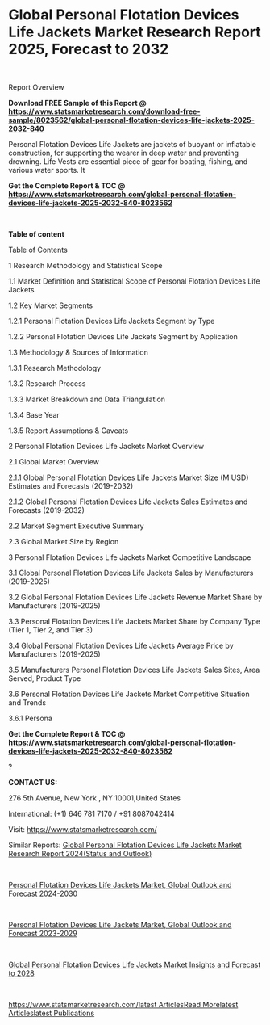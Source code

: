 <h1>Global Personal Flotation Devices Life Jackets Market Research Report 2025, Forecast to 2032</h1><br/><p>Report Overview</p>
 
 
 
 <p><strong>Download FREE Sample of this Report @ <a href="https://www.statsmarketresearch.com/download-free-sample/8023562/global-personal-flotation-devices-life-jackets-2025-2032-840">https://www.statsmarketresearch.com/download-free-sample/8023562/global-personal-flotation-devices-life-jackets-2025-2032-840</a></strong></p>
 
 
 
 <p>Personal Flotation Devices Life Jackets are jackets of buoyant or inflatable construction, for supporting the wearer in deep water and preventing drowning. Life Vests are essential piece of gear for boating, fishing, and various water sports. It</p>
 
 
 
 <div><b>Get the Complete Report & TOC @ <a href="https://www.statsmarketresearch.com/global-personal-flotation-devices-life-jackets-2025-2032-840-8023562">https://www.statsmarketresearch.com/global-personal-flotation-devices-life-jackets-2025-2032-840-8023562</a></b></div>
 
 
 
 <p><br />
 
 <b>Table of content</b></p>
 
 
 
 <p>Table of Contents<br />
 
 1 Research Methodology and Statistical Scope<br />
 
 1.1 Market Definition and Statistical Scope of Personal Flotation Devices Life Jackets<br />
 
 1.2 Key Market Segments<br />
 
 1.2.1 Personal Flotation Devices Life Jackets Segment by Type<br />
 
 1.2.2 Personal Flotation Devices Life Jackets Segment by Application<br />
 
 1.3 Methodology & Sources of Information<br />
 
 1.3.1 Research Methodology<br />
 
 1.3.2 Research Process<br />
 
 1.3.3 Market Breakdown and Data Triangulation<br />
 
 1.3.4 Base Year<br />
 
 1.3.5 Report Assumptions & Caveats<br />
 
 2 Personal Flotation Devices Life Jackets Market Overview<br />
 
 2.1 Global Market Overview<br />
 
 2.1.1 Global Personal Flotation Devices Life Jackets Market Size (M USD) Estimates and Forecasts (2019-2032)<br />
 
 2.1.2 Global Personal Flotation Devices Life Jackets Sales Estimates and Forecasts (2019-2032)<br />
 
 2.2 Market Segment Executive Summary<br />
 
 2.3 Global Market Size by Region<br />
 
 3 Personal Flotation Devices Life Jackets Market Competitive Landscape<br />
 
 3.1 Global Personal Flotation Devices Life Jackets Sales by Manufacturers (2019-2025)<br />
 
 3.2 Global Personal Flotation Devices Life Jackets Revenue Market Share by Manufacturers (2019-2025)<br />
 
 3.3 Personal Flotation Devices Life Jackets Market Share by Company Type (Tier 1, Tier 2, and Tier 3)<br />
 
 3.4 Global Personal Flotation Devices Life Jackets Average Price by Manufacturers (2019-2025)<br />
 
 3.5 Manufacturers Personal Flotation Devices Life Jackets Sales Sites, Area Served, Product Type<br />
 
 3.6 Personal Flotation Devices Life Jackets Market Competitive Situation and Trends<br />
 
 3.6.1 Persona</p>
 
 
 
 <div><b>Get the Complete Report & TOC @ <a href="https://www.statsmarketresearch.com/global-personal-flotation-devices-life-jackets-2025-2032-840-8023562">https://www.statsmarketresearch.com/global-personal-flotation-devices-life-jackets-2025-2032-840-8023562</a></b></div>
 
 
 
 <p>? </p>
 
 
 
 <p><b>CONTACT US:</b><br />
 
 276 5th Avenue, New York , NY 10001,United States<br />
 
 International: (+1) 646 781 7170 / +91 8087042414<br />
 
 Visit: <a href="https://www.statsmarketresearch.com/">https://www.statsmarketresearch.com/</a><br />
 
 Similar Reports: <a href="https://www.statsmarketresearch.com/global-personal-flotation-devices-life-jackets-2025-2032-840-8023562">Global Personal Flotation Devices Life Jackets Market Research Report 2024(Status and Outlook)</a><br />
 
 <br />
 
 <a href="https://www.statsmarketresearch.com/global-personal-flotation-devices-life-jackets-2025-2032-840-8023562">Personal Flotation Devices Life Jackets Market, Global Outlook and Forecast 2024-2030</a><br />
 
 <br />
 
 <a href="https://www.statsmarketresearch.com/global-personal-flotation-devices-life-jackets-2025-2032-840-8023562">Personal Flotation Devices Life Jackets Market, Global Outlook and Forecast 2023-2029</a><br />
 
 <br />
 
 <a href="https://www.statsmarketresearch.com/global-personal-flotation-devices-life-jackets-2025-2032-840-8023562">Global Personal Flotation Devices Life Jackets Market Insights and Forecast to 2028</a><br />
 
 <br />
 
 <a href="https://gyeongbokgung.com">https://www.statsmarketresearch.com/</a><a href="https://hallyeomaritime.com">latest Articles</a><a href="https://jingwansa.com">Read More</a><a href="https://nguoiviet.jp/">latest Articles</a><a href="https://www.intelmarketresearch.com/">latest Publications</a></p>